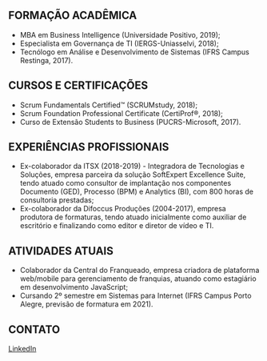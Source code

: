## FORMAÇÃO ACADÊMICA
-	MBA em Business Intelligence (Universidade Positivo, 2019);
-	Especialista em Governança de TI (IERGS-Uniasselvi, 2018);
-	Tecnólogo em Análise e Desenvolvimento de Sistemas (IFRS Campus Restinga, 2017).

## CURSOS E CERTIFICAÇÕES
-	Scrum Fundamentals Certified™ (SCRUMstudy, 2018);
-	Scrum Foundation Professional Certificate (CertiProf®, 2018);
-	Curso de Extensão Students to Business (PUCRS-Microsoft, 2017).

## EXPERIÊNCIAS PROFISSIONAIS
-	Ex-colaborador da ITSX (2018-2019) - Integradora de Tecnologias e Soluções, empresa parceira da solução SoftExpert Excellence Suite, tendo atuado como consultor de implantação nos componentes Documento (GED), Processo (BPM) e Analytics (BI), com 800 horas de consultoria prestadas;
-	Ex-colaborador da Difoccus Produções (2004-2017), empresa produtora de formaturas, tendo atuado inicialmente como auxiliar de escritório e finalizando como editor e diretor de vídeo e TI.

## ATIVIDADES ATUAIS
-	Colaborador da Central do Franqueado, empresa criadora de plataforma web/mobile para gerenciamento de franquias, atuando como estagiário em desenvolvimento JavaScript;
-	Cursando 2º semestre em Sistemas para Internet (IFRS Campus Porto Alegre, previsão de formatura em 2021).

## CONTATO
[LinkedIn](https://www.linkedin.com/in/rodrigomaria/)
